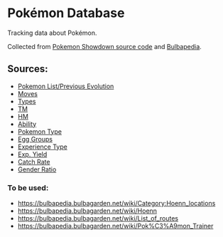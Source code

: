 # Pokémon Database

Tracking data about Pokémon.

Collected from [Pokemon Showdown source code](https://github.com/smogon/pokemon-showdown) and [Bulbapedia](https://bulbapedia.bulbagarden.net/wiki/Main_Page).

## Sources: 
- [Pokemon List/Previous Evolution](https://github.com/smogon/pokemon-showdown/blob/master/data/pokedex.ts)
- [Moves](https://bulbapedia.bulbagarden.net/wiki/List_of_moves)
- [Types](https://bulbapedia.bulbagarden.net/wiki/Type)
- [TM](https://bulbapedia.bulbagarden.net/wiki/TM)
- [HM](https://bulbapedia.bulbagarden.net/wiki/HM)
- [Ability](https://bulbapedia.bulbagarden.net/wiki/List_of_Pok%C3%A9mon_by_Ability)
- [Pokemon Type](https://bulbapedia.bulbagarden.net/wiki/List_of_Pok%C3%A9mon_by_National_Pok%C3%A9dex_number)
- [Egg Groups]( https://bulbapedia.bulbagarden.net/wiki/List_of_Pok%C3%A9mon_by_base_Egg_cycles)
- [Experience Type](https://bulbapedia.bulbagarden.net/wiki/List_of_Pok%C3%A9mon_by_experience_type)
- [Exp. Yield](https://bulbapedia.bulbagarden.net/wiki/List_of_Pok%C3%A9mon_by_effort_value_yield)
- [Catch Rate](https://bulbapedia.bulbagarden.net/wiki/List_of_Pok%C3%A9mon_by_catch_rate)
- [Gender Ratio](https://bulbapedia.bulbagarden.net/wiki/List_of_Pok%C3%A9mon_by_gender_ratio)

### To be used:
- https://bulbapedia.bulbagarden.net/wiki/Category:Hoenn_locations
- https://bulbapedia.bulbagarden.net/wiki/Hoenn
- https://bulbapedia.bulbagarden.net/wiki/List_of_routes
- https://bulbapedia.bulbagarden.net/wiki/Pok%C3%A9mon_Trainer
